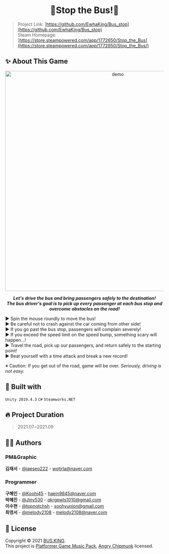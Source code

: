 <h1 align="center">🚌Stop the Bus!🚌</h1>

>Project Link: [https://github.com/EwhaKing/Bus_stop](https://github.com/EwhaKing/Bus_stop)<br />
Steam Homepage: [https://store.steampowered.com/app/1772650/Stop_the_Bus](https://store.steampowered.com/app/1772650/Stop_the_Bus/)

## ✨ About This Game

<p align="center">
  <img width="700" align="center" src="https://cdn.cloudflare.steamstatic.com/steam/apps/1772650/header.jpg?t=1644581571" alt="demo"/>
</p>

***<p align="center">Let's drive the bus and bring passengers safely to the destination!<br/>
The bus driver's goal is to pick up every passenger at each bus stop and overcome obstacles on the road!</p>***

▶ Spin the mouse roundly to move the bus!<br/>
▶ Be careful not to crash against the car coming from other side!<br/>
▶ If you go past the bus stop, passengers will complain severely!<br/>
▶ If you exceed the speed limit on the speed bump, something scary will happen...!<br/>
▶ Travel the road, pick up our passengers, and return safely to the starting point!<br/>
▶ Beat yourself with a time attack and break a new record!<br/>

※ Caution: If you get out of the road, game will be over. *Seriously, driving is not easy.*


## 🚀 Built with
`Unity 2019.4.3`
`C#`
`Steamworks.NET`

## 🔥 Project Duration
>2021.07~2021.09

## 👩‍💻 Authors
### PM&Graphic

**김재서** - [@jaeseo222](https://github.com/jaeseo222) - wotjrla@naver.com

### Programmer

**구해인** - [@Koohi45](https://github.com/Koohi45) - haein9845@naver.com<br />
**박혜진** - [@Jiny530](https://github.com/Jiny530) - qkrgpwls1010@gmail.com<br />
**이수현** - [@topnotchsh](https://github.com/topnotchsh) - soohyunion@gmail.com<br />
**최영서** - [@melody2108](https://github.com/melody2108) - melody2108@naver.com<br />


## 📝 License
Copyright © 2021 [BUS.KING](https://github.com/EwhaKing).<br />
This project is [Platformer Game Music Pack](https://opengameart.org/content/platformer-game-music-pack), [Angry Chipmunk](https://www.mewpot.com/sound-effects/776) licensed.
